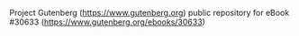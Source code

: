 Project Gutenberg (https://www.gutenberg.org) public repository for eBook #30633 (https://www.gutenberg.org/ebooks/30633)
